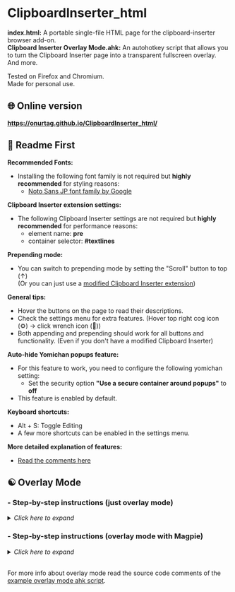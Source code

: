 # ClipboardInserter_html

**index.html:** A portable single-file HTML page for the clipboard-inserter browser add-on.   
**Clipboard Inserter Overlay Mode.ahk:** An autohotkey script that allows you to turn the Clipboard Inserter page into a transparent fullscreen overlay. And more.  

Tested on Firefox and Chromium.  
Made for personal use.  

## 🌐 Online version  
**https://onurtag.github.io/ClipboardInserter_html/**  

## 📝 Readme First  
**Recommended Fonts:**  
- Installing the following font family is not required but **highly recommended** for styling reasons:  
  - [Noto Sans JP font family by Google](https://fonts.google.com/specimen/Noto+Sans+JP)

**Clipboard Inserter extension settings:**  
- The following Clipboard Inserter settings are not required but **highly recommended** for performance reasons:  
  - element name: **pre**  
  - container selector: **#textlines**  

**Prepending mode:**  
- You can switch to prepending mode by setting the "Scroll" button to top (↑)  
(Or you can just use a [modified Clipboard Inserter extension](https://github.com/Onurtag/clipboard-inserter))  

**General tips:**  
- Hover the buttons on the page to read their descriptions.  
- Check the settings menu for extra features. (Hover top right cog icon (⚙) -> click wrench icon (🔧))  
- Both appending and prepending should work for all buttons and functionality. (Even if you don't have a modified Clipboard Inserter)  

**Auto-hide Yomichan popups feature:**  
- For this feature to work, you need to configure the following yomichan setting:  
  - Set the security option **"Use a secure container around popups"** to **off**  
- This feature is enabled by default.  

**Keyboard shortcuts:**  
- Alt + S: Toggle Editing  
- A few more shortcuts can be enabled in the settings menu.  

**More detailed explanation of features:**  
- [Read the comments here](https://github.com/Onurtag/ClipboardInserter_html/blob/master/index.html#L11)  

## ☯️ Overlay Mode  

### - **Step-by-step instructions (just overlay mode)**  
<details>
<summary>
<i>Click here to expand</i>
</summary>

**Instructions:**  

1. Download the repo and extract the zip to a folder that contains the string: ```ClipboardInserter``` (for auto url detection)  

2. Install Autohotkey.  

3. Open a working chromeless clipboard inserter page with the following steps:  
   *(These instructions are for chromium browsers (e.g. vivaldi). On Firefox you need to use a seperate profile with userChrome.css modifications to get a fullscreen chromeless browser)*  
   1. Install [this modded clipboard inserter extension](https://github.com/Onurtag/clipboard-inserter) (for auto url detection)  
      - Manage the extension and enable ```"allow access to file URLs"```  
      - (recommended) Modify extension options for better performance:  
      i. Element name: ```pre```  
      ii. Container selector: ```#textlines```  
      iii. Timer interval: ```200```  
      iv. Detect url containing: ```ClipboardInserter```  
      v. Use prepend instead of append: ```Enabled```  
      
   2. Open ```"Clipboard Inserter Overlay Mode.ahk"``` with your text or code editor.  
   3. Scroll down to the block that starts with ```"customStart1:"``` and update the Run line according to your environment.  
   4. Run the ahk script, right click its tray icon and select ```Start Clipboard Inserter (Chromeless)```  
   5. You should now have a working chromeless clipboard inserter page.  

4. Setup the chromeless clipboard inserter page:  
   - Set auto scroll to top (↑ button)  
   - Enable overlay mode hotkey in the settings menu (🔧 button)  

5. While the chromeless clipboard inserter page is active, press the following keys:  
   - ```Ctrl + Alt + 8``` (enables always on Top)  
   - ```Ctrl + Alt + 9``` (enables color transparency)  
   - ```Ctrl + Alt + 0``` (enables overlay mode ☯)  
   - ```F11``` (makes the chromeless window fullscreen)  

6. Done.  

If you have done everything correctly, you should now have a transparent Clipboard Inserter overlay.  
You can interact with the overlay and use Alt + Tab to switch to another window and back.    

If you are using yomichan, set the security option ```"Use a secure container around popups"``` to ```off``` or the auto-hide functionality won't work.  

Use the ```↑/↓``` arrows near the copy button to move between the lines.  
Toggle the ```Text Visibility``` button if you want to hide the text until you need it. You can hover the same button to temporarily show the text until a new line is added.  
You should also hover each button on the page to read its description.  

</details>


### - **Step-by-step instructions (overlay mode with Magpie)**  
<details>
<summary>
<i>Click here to expand</i>
</summary>

**Problems:**  
- Annoying to setup for the first time.  
- You will be seeing two cursors. A larger cursor for the game and a regular cursor for the overlay.  
- Your mouse is not confined to the game window which means that you can accidently click a random window outside the game window.  
You can use TSolidBackground to block these clicks if you want (don't change the Alt+T keybind)  
- [Notebooks only] On some notebooks color transparency might not work on a browser that has hardware acceleration enabled. That setting is carried between profiles so its better to just use a seperate (portable) browser. Also try running the browser with integrated graphics.  

**Instructions:**  

1. Download the repo and extract the zip to a folder that contains the string: ```ClipboardInserter``` (for auto url detection)  

2. Install Autohotkey.  

3. Open a working chromeless clipboard inserter page with the following steps:  
   *(These instructions are for chromium browsers (e.g. vivaldi). On Firefox you need to use a seperate profile with userChrome.css modifications to get a fullscreen chromeless browser)*  
   1. Install [this modded clipboard inserter extension](https://github.com/Onurtag/clipboard-inserter) (for auto url detection)  
      - Manage the extension and enable ```"allow access to file URLs"```  
      - (recommended) Modify extension options for better performance:  
      i. Element name: ```pre```  
      ii. Container selector: ```#textlines```  
      iii. Timer interval: ```200```  
      iv. Detect url containing: ```ClipboardInserter```  
      v. Use prepend instead of append: ```Enabled```  
      
   2. Open ```"Clipboard Inserter Overlay Mode.ahk"``` with your text or code editor.  
   3. Scroll down to the block that starts with ```"customStart1:"``` and update the Run line according to your environment.  
   4. Run the ahk script, right click its tray icon and select ```Start Clipboard Inserter (Chromeless)```  
   5. You should now have a working chromeless clipboard inserter page.  

4. Setup the chromeless clipboard inserter page:  
   - Set auto scroll to top (↑ button)  
   - Enable overlay mode hotkey in the settings menu (🔧 button)  

5. Setup Magpie for overlay mode (instructions are for Magpie v0.8.1):  
   1. Copy Magpie to another folder and use the new folder if you want to keep your old settings and use Magpie normally.  
   2. Change the magpie zoom ```"Hotkey"``` from F11 to something else (or don't)  
   3. Settings > Application tab: **Enable** ```"Restore fullscreen when source window regains focus"```  
   4. Settings > Zoom tab: **Disable** ```"Adjust cursor speed while zoomed"``` and **disable** ```"Confine the cursor in 3D games"```  
   5.  Settings > Zoom tab: Set ```"Zoom factor of the cursor"``` to ```"1.25x"``` and ```"Interpolation mode"``` to ```"bilinear"```  
   6.  Settings > Advanced tab: **Enable** ```"Show debugging options"``` and **enable** ```"Breakpoint mode"```  

6. Open ```"Clipboard Inserter Overlay Mode.ahk"``` with your text or code editor.  
    - Under ```"--- Window Hooker Options ---"``` replace ```"GAME TITLE"``` with the window title of your game. This can be a partial match.  

7. Run the ahk script or restart it.  

8. While the chromeless clipboard inserter page is active, press the following keys:  
   - ```Ctrl + Alt + 8``` (enables always on Top)  
   - ```Ctrl + Alt + 9``` (enables color transparency)  
   - ```Ctrl + Alt + 0``` (enables overlay mode ☯)  
   - ```F11``` (makes the chromeless window fullscreen)  

9.  Right click the tray icon of the ahk script and click ```"Show Hooker Menu"``` and then click ```"Start Hook"```.  

10. Use your Magpie hotkey to zoom the game.  

11. Done.  

If you have done everything correctly, you should now have a transparent Clipboard Inserter overlay on top of Magpie.  
You can interact with the overlay and use Alt + Tab to switch to another window and back.    

If you are using yomichan, set the security option ```"Use a secure container around popups"``` to ```off``` or the auto-hide functionality won't work.  

Use the ```↑/↓``` arrows near the copy button to move between the lines.  
Toggle the ```Text Visibility``` button if you want to hide the text until you need it. You can hover the same button to temporarily show the text until a new line is added.  
You should also hover each button on the page to read its description.  

</details>

<br>

For more info about overlay mode read the source code comments of the [example overlay mode ahk script](https://github.com/Onurtag/ClipboardInserter_html/blob/master/Clipboard%20Inserter%20Overlay%20Mode.ahk).  

